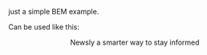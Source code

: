 just a simple BEM example.

Can be used like this:
<Header>
<Header.Content>
<Header.Logo />
<Header.Title>
Newsly
</Header.Title>
<Header.Subtitle>
a smarter way to stay informed
</Header.Subtitle>
</Header.Content>
</Header>
